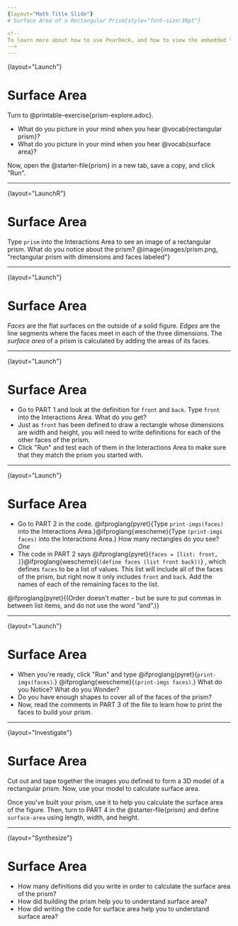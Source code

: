 ```yaml
---
{layout="Math Title Slide"}
# Surface Area of a Rectangular Prism{style="font-size:36pt"}

<!--
To learn more about how to use PearDeck, and how to view the embedded links on these slides without going into present mode visit https://help.peardeck.com/en
-->
---
```

{layout="Launch"}
# Surface Area


Turn to @printable-exercise{prism-explore.adoc}. 
- What do you picture in your mind when you hear @vocab{rectangular prism}?
- What do you picture in your mind when you hear @vocab{surface area}?

Now, open the @starter-file{prism} in a new tab, save a copy, and click "Run".


---
{layout="LaunchR"}
# Surface Area

Type `prism` into the Interactions Area to see an image of a rectangular prism. What do you notice about the prism? 
@image{images/prism.png, "rectangular prism with dimensions and faces labeled"}

---
{layout="Launch"}
# Surface Area

*Faces* are the flat surfaces on the outside of a solid figure. *Edges* are the line segments where the faces meet in each of the three dimensions. The *surface area* of a prism is calculated by adding the areas of its faces. 

---
{layout="Launch"}
# Surface Area

- Go to PART 1 and look at the definition for `front` and `back`. Type `front` into the Interactions Area. What do you get?
- Just as `front` has been defined to draw a rectangle whose dimensions are width and height, you will need to write definitions for each of the other faces of the prism.
- Click "Run" and test each of them in the Interactions Area to make sure that they match the prism you started with.

---
{layout="Launch"}
# Surface Area

- Go to PART 2 in the code. @ifproglang{pyret}{Type `print-imgs(faces)` into the Interactions Area.}@ifproglang{wescheme}{Type `(print-imgs faces)` into the Interactions Area.}  How many rectangles do you see? _One_
- The code in PART 2 says @ifproglang{pyret}{`faces = [list: front, ]`}@ifproglang{wescheme}{`(define faces (list front back))`} , which defines `faces` to be a list of values. This list will include all of the faces of the prism, but right now it only includes `front` and `back`. Add the names of each of the remaining faces to the list. 

@ifproglang{pyret}{(Order doesn't matter - but be sure to put commas in between list items, and do not use the word “and”.)}


---
{layout="Launch"}
# Surface Area

- When you're ready, click "Run" and type
@ifproglang{pyret}{`print-imgs(faces)`.}
@ifproglang{wescheme}{`(print-imgs faces)`.} What do you Notice? What do you Wonder?
- Do you have enough shapes to cover all of the faces of the prism?
- Now, read the comments in PART 3 of the file to learn how to print the faces to build your prism.


---
{layout="Investigate"}
# Surface Area

Cut out and tape together the images you defined to form a 3D model of a rectangular prism. Now, use your model to calculate surface area.

Once you've built your prism, use it to help you calculate the surface area of the figure. Then, turn to PART 4 in the @starter-file{prism} and define `surface-area` using length, width, and height.

<!--
Labeling the shapes with face names and/or area before taping them together may be helpful for some students. Printing two copies of the file (one to cut and one to write on) might also be useful!
-->

---
{layout="Synthesize"}
# Surface Area

- How many definitions did you write in order to calculate the surface area of the prism?
- How did building the prism help you to understand surface area?
- How did writing the code for surface area help you to understand surface area?
